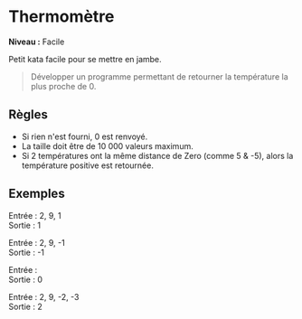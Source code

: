 # Thermomètre

**Niveau :** Facile

Petit kata facile pour se mettre en jambe.

> Développer un programme permettant de retourner la température la plus proche de 0.

## Règles

- Si rien n'est fourni, 0 est renvoyé.
- La taille doit être de 10 000 valeurs maximum.
- Si 2 températures ont la même distance de Zero (comme 5 & -5), alors la température positive est retournée.

## Exemples

Entrée : 2, 9, 1  
Sortie : 1

Entrée : 2, 9, -1  
Sortie : -1

Entrée :  
Sortie : 0

Entrée : 2, 9, -2, -3  
Sortie : 2